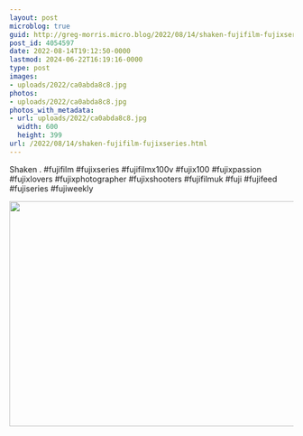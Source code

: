 ```yaml
---
layout: post
microblog: true
guid: http://greg-morris.micro.blog/2022/08/14/shaken-fujifilm-fujixseries.html
post_id: 4054597
date: 2022-08-14T19:12:50-0000
lastmod: 2024-06-22T16:19:16-0000
type: post
images:
- uploads/2022/ca0abda8c8.jpg
photos:
- uploads/2022/ca0abda8c8.jpg
photos_with_metadata:
- url: uploads/2022/ca0abda8c8.jpg
  width: 600
  height: 399
url: /2022/08/14/shaken-fujifilm-fujixseries.html
---
```

Shaken
.
#fujifilm #fujixseries #fujifilmx100v #fujix100 #fujixpassion #fujixlovers #fujixphotographer #fujixshooters #fujifilmuk #fuji #fujifeed #fujiseries #fujiweekly

<img src="uploads/2022/ca0abda8c8.jpg" width="600" height="399" alt="">
